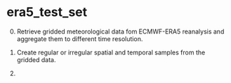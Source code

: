 # era5_test_set

0. Retrieve gridded meteorological data fom ECMWF-ERA5 reanalysis and aggregate them to different time resolution.

1. Create regular or irregular spatial and temporal samples from the gridded data.
2.  
